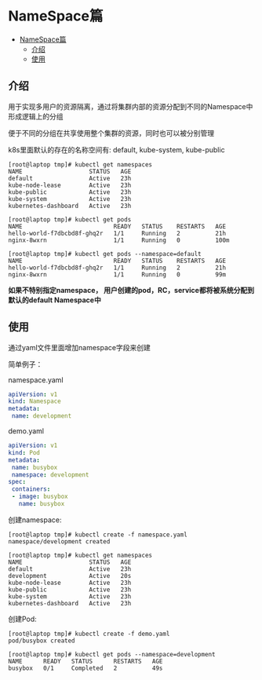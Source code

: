 # NameSpace篇
<!-- TOC -->

- [NameSpace篇](#namespace%e7%af%87)
  - [介绍](#%e4%bb%8b%e7%bb%8d)
  - [使用](#%e4%bd%bf%e7%94%a8)

<!-- /TOC -->
## 介绍

用于实现多用户的资源隔离，通过将集群内部的资源分配到不同的Namespace中形成逻辑上的分组

便于不同的分组在共享使用整个集群的资源，同时也可以被分别管理



 k8s里面默认的存在的名称空间有: default, kube-system, kube-public

```
[root@laptop tmp]# kubectl get namespaces
NAME                   STATUS   AGE
default                Active   23h
kube-node-lease        Active   23h
kube-public            Active   23h
kube-system            Active   23h
kubernetes-dashboard   Active   23h

[root@laptop tmp]# kubectl get pods
NAME                          READY   STATUS    RESTARTS   AGE
hello-world-f7dbcbd8f-ghq2r   1/1     Running   2          21h
nginx-8wxrn                   1/1     Running   0          100m

[root@laptop tmp]# kubectl get pods --namespace=default
NAME                          READY   STATUS    RESTARTS   AGE
hello-world-f7dbcbd8f-ghq2r   1/1     Running   2          21h
nginx-8wxrn                   1/1     Running   0          99m
```



**如果不特别指定namespace， 用户创建的pod，RC，service都将被系统分配到默认的default Namespace中**



## 使用

通过yaml文件里面增加namespace字段来创建



简单例子：

namespace.yaml

```yaml
apiVersion: v1
kind: Namespace
metadata:
 name: development
```





demo.yaml

```yaml
apiVersion: v1
kind: Pod
metadata:
 name: busybox
 namespace: development
spec:
 containers:
 - image: busybox
   name: busybox
```



创建namespace:

```
[root@laptop tmp]# kubectl create -f namespace.yaml 
namespace/development created

[root@laptop tmp]# kubectl get namespaces
NAME                   STATUS   AGE
default                Active   23h
development            Active   20s
kube-node-lease        Active   23h
kube-public            Active   23h
kube-system            Active   23h
kubernetes-dashboard   Active   23h
```



创建Pod:

```
[root@laptop tmp]# kubectl create -f demo.yaml 
pod/busybox created

[root@laptop tmp]# kubectl get pods --namespace=development
NAME      READY   STATUS      RESTARTS   AGE
busybox   0/1     Completed   2          49s
```
